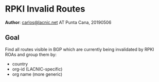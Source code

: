 # RPKI Invalid Routes

**Author**: carlos@lacnic.net AT Punta Cana, 20190506

## Goal

Find all routes visible in BGP which are currently being invalidated by RPKI ROAs and group them by:

- country
- org-id (LACNIC-specific)
- org name (more generic)

